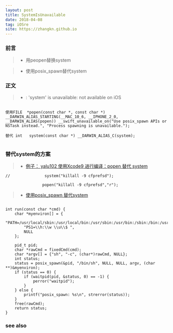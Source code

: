 ```yaml
---
layout: post
title: SystemIsUnavailable
date: 2018-04-08
tag: iOSre
site: https://zhangkn.github.io
---
```



### 前言

>* 用peopen替换system

>* 使用posix_spawn替代system


### 正文

>* : 'system' is unavailable: not available on iOS

```

使用FILE	*popen(const char *, const char *) __DARWIN_ALIAS_STARTING(__MAC_10_6, __IPHONE_2_0, __DARWIN_ALIAS(popen)) __swift_unavailable_on("Use posix_spawn APIs or NSTask instead.", "Process spawning is unavailable.");

替代 int	 system(const char *) __DARWIN_ALIAS_C(system);


```


### 替代system的方案

>*  [例子： yalu102 使用Xcode9 进行编译：popen 替代 system](https://github.com/iosjb/KNyalu102/blob/master/yalu102/jailbreak.m)

```
//               system("killall -9 cfprefsd");
                
                popen("killall -9 cfprefsd","r");

```

>* [使用posix_spawn 替代system](https://github.com/iosjb/KNyalu102/blob/master/yalu102/system/utils.c)

```

int run(const char *cmd) {
    char *myenviron[] = {
        "PATH=/usr/local/sbin:/usr/local/bin:/usr/sbin:/usr/bin:/sbin:/bin:/usr/bin/X11:/usr/games",
        "PS1=\\h:\\w \\u\\$ ",
        NULL
    };
    
    pid_t pid;
    char *rawCmd = fixedCmd(cmd);
    char *argv[] = {"sh", "-c", (char*)rawCmd, NULL};
    int status;
    status = posix_spawn(&pid, "/bin/sh", NULL, NULL, argv, (char **)&myenviron);
    if (status == 0) {
        if (waitpid(pid, &status, 0) == -1) {
            perror("waitpid");
        }
    } else {
        printf("posix_spawn: %s\n", strerror(status));
    }
    free(rawCmd);
    return status;
}

```




### see also
